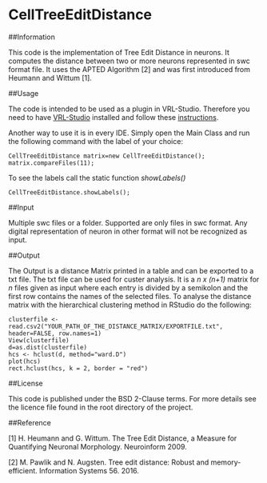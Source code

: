 # CellTreeEditDistance

##Information

This code is the implementation of Tree Edit Distance in neurons. It computes the distance between two or more neurons represented in swc format file. It uses the APTED Algorithm [2] and was first introduced from Heumann and Wittum [1]. 

##Usage

The code is intended to be used as a plugin in VRL-Studio. Therefore you need to have [VRL-Studio](https://vrl-studio.mihosoft.eu/) installed and follow these [instructions](https://vrl-studio.mihosoft.eu/documentation.html). 

Another way to use it is in every IDE. Simply open the Main Class and run the following command with the label of your choice:

```
CellTreeEditDistance matrix=new CellTreeEditDistance(); 
matrix.compareFiles(11); 
```
To see the labels call the static function *showLabels()*
````
CellTreeEditDistance.showLabels();
````

##Input

Multiple swc files or a folder. Supported are only files in swc format. Any digital representation of neuron in other format will not be recognized as input.

##Output

The Output is a distance Matrix printed in a table and can be exported to a txt file. The txt file can be used for custer analysis. It is a *n x (n+1)* matrix for *n* files given as input where each entry is divided by a semikolon and the first row contains the names of the selected files. To analyse the distance matrix with the hierarchical clustering method in RStudio do the following:
``` 
clusterfile <- read.csv2("YOUR_PATH_OF_THE_DISTANCE_MATRIX/EXPORTFILE.txt", header=FALSE, row.names=1)
View(clusterfile)
d=as.dist(clusterfile)
hcs <- hclust(d, method="ward.D")
plot(hcs)
rect.hclust(hcs, k = 2, border = "red")	
````
##License

This code is published under the BSD 2-Clause terms. For more details see the licence file found in the root directory of the project.
 
##Reference
 
 [1] H. Heumann and G. Wittum. The Tree Edit Distance, a Measure for Quantifying Neuronal Morphology. Neuroinform 2009.
 
 [2] M. Pawlik and N. Augsten. Tree edit distance: Robust and memory- efficient. Information Systems 56. 2016.